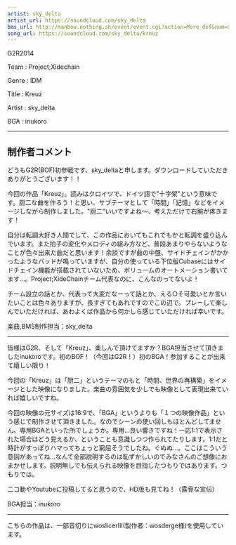 ```yaml
---
artist: sky_delta
artist_url: https://soundcloud.com/sky_delta
bms_url: http://manbow.nothing.sh/event/event.cgi?action=More_def&num=89&event=96
song_url: https://soundcloud.com/sky_delta/kreuz
---
```


G2R2014

Team : Project;Xidechain

Genre : IDM

Title : Kreuz

Artist : sky_delta

BGA : inukoro

----------------------------------------------

制作者コメント
--------------

どうもG2R(BOF)初参戦です、sky_deltaと申します。ダウンロードしていただきありがとうございます！！

今回の作品「Kreuz」。読みはクロイツで、ドイツ語で"十字架"という意味です。厨二な曲を作ろう！と思い、サブテーマとして「時間」「記憶」などをイメージしながら制作しました。"厨二"いいですよね～、考えただけで右腕が疼きます！

自分は転調大好き人間でして、この作品においてもこれでもかと転調を盛り込んでいます。また拍子の変化やメロディの組み方など、普段あまりやらないようなことが色々出来た曲だと思います！余談ですが曲の中盤、サイドチェインがかかったようなパッドが鳴っていますが、自分の使っている下位版Cubaseにはサイドチェイン機能が搭載されていないため、ボリュームのオートメーション書いてます…。Project;XideChainチーム代表なのに、こんなのってないよ！

チーム設立の話とか、代表って大変だなーって話とか、える○そ可愛いとか言いたいことは色々ありますが、長すぎてもあれですのでこの辺で。プレーして楽しんでいただければ、あわよくば作品から何かしら感じていただければ幸いです。

楽曲,BMS制作担当：sky_delta

----------------------------------------------

皆様はG2R、そして「Kreuz」、楽しんで頂けてますか？BGA担当させて頂きましたinukoroです。初のBOF！（今回はG2R！）初のBGA！参加することが出来て嬉しい限り！

今回の「Kreuz」は「厨二」というテーマのもと「時間、世界の再構築」をイメージとした映像になりました。楽曲の雰囲気を少しでも映像として表現出来ていれば嬉しいですね。

今回の映像の元サイズは16:9で、「BGA」というよりも「１つの映像作品」という感じで制作させて頂きました。なのでシーンの使い回しもほとんどしてません。専用BGAといった所でしょうか。専用…良い響きですね！一応1:1で表示された場合はどう見えるか、ということも意識しつつ作られてたりします。1:1だと時計がすっぽりハマってちょっと窮屈そうでしたね。ぐぬぬ…。ここはこういう意図があってね…なんて全部説明するのは恥ずかしいのでみなさんのご想像におまかせします。説明無しでも伝えられる映像を目指したつもりではあります。つもりでは。

二コ動やYoutubeに投稿してると思うので、HD版も見てね！（露骨な宣伝）

BGA担当：inukoro

----------------------------------------------

こちらの作品は、一部音切りにwoslicerIII(製作者：wosderge様)を使用しています。
